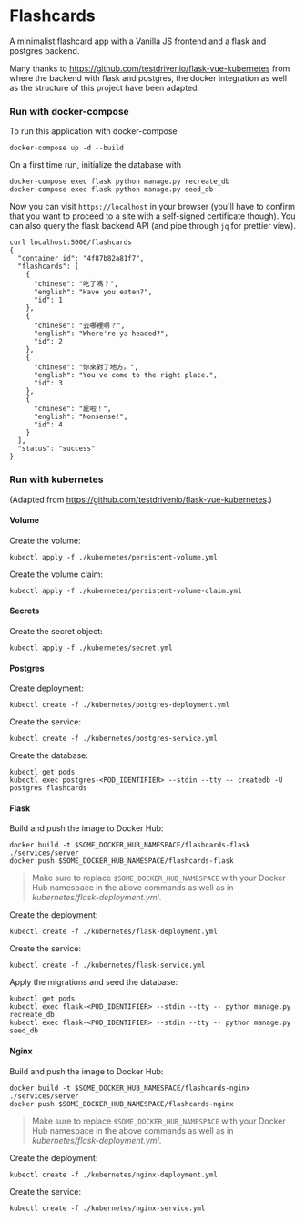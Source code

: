 # Flashcards

A minimalist flashcard app with a Vanilla JS frontend and a flask and postgres backend.

Many thanks to
https://github.com/testdrivenio/flask-vue-kubernetes
from where the backend with flask and postgres, the docker integration as well as the structure of this project have been adapted. 

### Run with docker-compose

To run this application with docker-compose
```
docker-compose up -d --build
```

On a first time run, initialize the database with
``` 
docker-compose exec flask python manage.py recreate_db
docker-compose exec flask python manage.py seed_db 
``` 

Now you can visit `https://localhost` in your browser (you'll have to confirm that you want to proceed to a site with a self-signed certificate though). 
You can also query the flask backend API (and pipe through `jq` for prettier view).
```
curl localhost:5000/flashcards
{
  "container_id": "4f87b82a81f7",
  "flashcards": [
    {
      "chinese": "吃了嗎？",
      "english": "Have you eaten?",
      "id": 1
    },
    {
      "chinese": "去哪裡啊？",
      "english": "Where're ya headed?",
      "id": 2
    },
    {
      "chinese": "你來對了地方。",
      "english": "You've come to the right place.",
      "id": 3
    },
    {
      "chinese": "屁啦！",
      "english": "Nonsense!",
      "id": 4
    }
  ],
  "status": "success"
}
```

### Run with kubernetes

(Adapted from https://github.com/testdrivenio/flask-vue-kubernetes.)

#### Volume

Create the volume:
```
kubectl apply -f ./kubernetes/persistent-volume.yml
```

Create the volume claim:
```
kubectl apply -f ./kubernetes/persistent-volume-claim.yml
```

#### Secrets

Create the secret object:
```
kubectl apply -f ./kubernetes/secret.yml
```

#### Postgres

Create deployment:
```
kubectl create -f ./kubernetes/postgres-deployment.yml
```

Create the service:
```
kubectl create -f ./kubernetes/postgres-service.yml
```

Create the database:
```
kubectl get pods
kubectl exec postgres-<POD_IDENTIFIER> --stdin --tty -- createdb -U postgres flashcards
```

#### Flask

Build and push the image to Docker Hub:
```
docker build -t $SOME_DOCKER_HUB_NAMESPACE/flashcards-flask ./services/server
docker push $SOME_DOCKER_HUB_NAMESPACE/flashcards-flask
```

> Make sure to replace `$SOME_DOCKER_HUB_NAMESPACE` with your Docker Hub namespace in the above commands as well as in *kubernetes/flask-deployment.yml*.

Create the deployment:
```
kubectl create -f ./kubernetes/flask-deployment.yml
```

Create the service:
```
kubectl create -f ./kubernetes/flask-service.yml
```

Apply the migrations and seed the database:
```
kubectl get pods
kubectl exec flask-<POD_IDENTIFIER> --stdin --tty -- python manage.py recreate_db
kubectl exec flask-<POD_IDENTIFIER> --stdin --tty -- python manage.py seed_db
```

#### Nginx

Build and push the image to Docker Hub:
```
docker build -t $SOME_DOCKER_HUB_NAMESPACE/flashcards-nginx ./services/server
docker push $SOME_DOCKER_HUB_NAMESPACE/flashcards-nginx
```

> Make sure to replace `$SOME_DOCKER_HUB_NAMESPACE` with your Docker Hub namespace in the above commands as well as in *kubernetes/flask-deployment.yml*.

Create the deployment:
```
kubectl create -f ./kubernetes/nginx-deployment.yml
```

Create the service:
```
kubectl create -f ./kubernetes/nginx-service.yml
```
